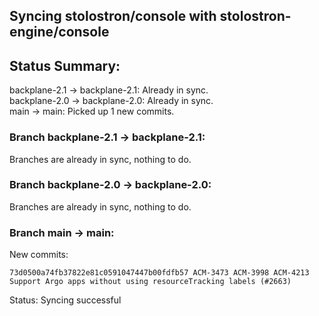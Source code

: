 ## Syncing stolostron/console with stolostron-engine/console

## Status Summary:

backplane-2.1 -> backplane-2.1: Already in sync.  
backplane-2.0 -> backplane-2.0: Already in sync.  
main -> main: Picked up 1 new commits.  

### Branch backplane-2.1 -> backplane-2.1:

Branches are already in sync, nothing to do.

### Branch backplane-2.0 -> backplane-2.0:

Branches are already in sync, nothing to do.

### Branch main -> main:

New commits:

```
73d0500a74fb37822e81c0591047447b00fdfb57 ACM-3473 ACM-3998 ACM-4213 Support Argo apps without using resourceTracking labels (#2663)
```

Status: Syncing successful
